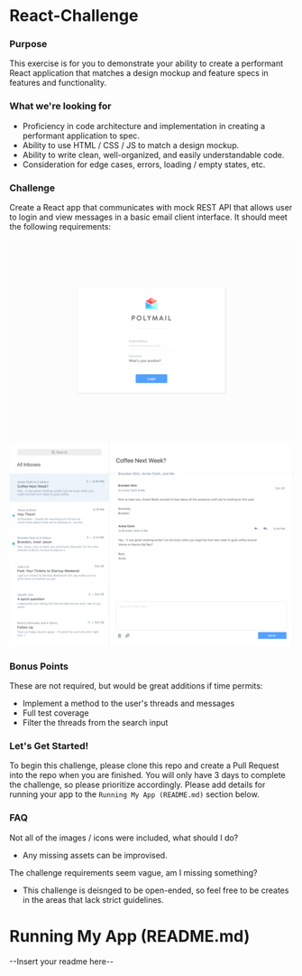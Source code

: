 # React-Challenge

### Purpose

This exercise is for you to demonstrate your ability to create a performant React application that matches a design mockup and feature specs in features and functionality.

### What we're looking for

* Proficiency in code architecture and implementation in creating a performant application to spec.
* Ability to use HTML / CSS / JS to match a design mockup.
* Ability to write clean, well-organized, and easily understandable code.
* Consideration for edge cases, errors, loading / empty states, etc.

### Challenge

Create a React app that communicates with mock REST API that allows user to login and view messages in a basic email client interface. It should meet the following requirements:


![Login](/Login.png)
![Main](/Main.png)

### Bonus Points

These are not required, but would be great additions if time permits:

* Implement a method to the user's threads and messages
* Full test coverage
* Filter the threads from the search input

### Let's Get Started!

To begin this challenge, please clone this repo and create a Pull Request into the repo when you are finished. You will only have 3 days to complete the challenge, so please prioritize accordingly. Please add details for running your app to the `Running My App (README.md)` section below.

### FAQ

Not all of the images / icons were included, what should I do?
* Any missing assets can be improvised.

The challenge requirements seem vague, am I missing something?
* This challenge is deisnged to be open-ended, so feel free to be creates in the areas that lack strict guidelines.

# Running My App (README.md)

--Insert your readme here--
